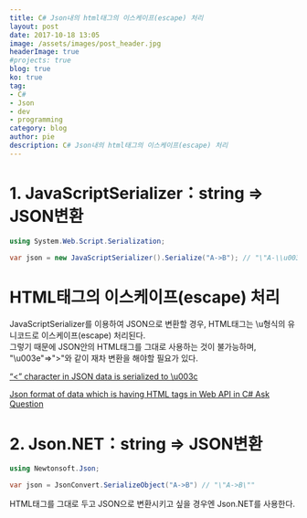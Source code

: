 ```yaml
---
title: C# Json내의 html태그의 이스케이프(escape) 처리
layout: post
date: 2017-10-18 13:05
image: /assets/images/post_header.jpg
headerImage: true
#projects: true
blog: true
ko: true
tag:
- C#
- Json
- dev
- programming
category: blog
author: pie
description: C# Json내의 html태그의 이스케이프(escape) 처리
---
```


# 1. JavaScriptSerializer：string ⇒ JSON변환
```cs
using System.Web.Script.Serialization;

var json = new JavaScriptSerializer().Serialize("A->B"); // "\"A-\\u003eB\"
```

# HTML태그의 이스케이프(escape) 처리
JavaScriptSerializer를 이용하여 JSON으로 변환할 경우, HTML태그는 \u형식의 유니코드로 이스케이프(escape) 처리된다.<br>
그렇기 때문에 JSON안의 HTML태그를 그대로 사용하는 것이 불가능하며, "\\u003e"⇒">"와 같이 재차 변환을 해야할 필요가 있다.<br>

[“<” character in JSON data is serialized to \u003c](https://stackoverflow.com/questions/21592283/character-in-json-data-is-serialized-to-u003c)

[Json format of data which is having HTML tags in Web API in C#
Ask Question](https://stackoverflow.com/questions/27190541/json-format-of-data-which-is-having-html-tags-in-web-api-in-c-sharp)


# 2. Json.NET：string ⇒ JSON변환
```cs
using Newtonsoft.Json;

var json = JsonConvert.SerializeObject("A->B") // "\"A->B\""
```
HTML태그를 그대로 두고 JSON으로 변환시키고 싶을 경우엔 Json.NET를 사용한다.


